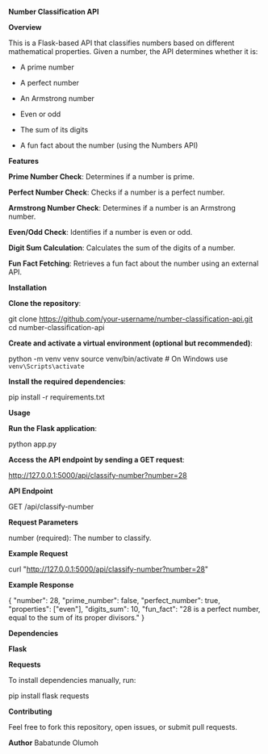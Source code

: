 **Number Classification API**

**Overview**

This is a Flask-based API that classifies numbers based on different mathematical properties. Given a number, the API determines whether it is:

* A prime number

* A perfect number

* An Armstrong number

* Even or odd

* The sum of its digits

* A fun fact about the number (using the Numbers API)

**Features**

**Prime Number Check**: Determines if a number is prime.

**Perfect Number Check**: Checks if a number is a perfect number.

**Armstrong Number Check**: Determines if a number is an Armstrong number.

**Even/Odd Check**: Identifies if a number is even or odd.

**Digit Sum Calculation**: Calculates the sum of the digits of a number.

**Fun Fact Fetching**: Retrieves a fun fact about the number using an external API.

**Installation**

**Clone the repository**:

git clone https://github.com/your-username/number-classification-api.git
cd number-classification-api

**Create and activate a virtual environment (optional but recommended)**:

python -m venv venv
source venv/bin/activate  # On Windows use `venv\Scripts\activate`

**Install the required dependencies**:

pip install -r requirements.txt

**Usage**

**Run the Flask application**:

python app.py

**Access the API endpoint by sending a GET request**:

http://127.0.0.1:5000/api/classify-number?number=28

**API Endpoint**

GET /api/classify-number

**Request Parameters**

number (required): The number to classify.

**Example Request**

curl "http://127.0.0.1:5000/api/classify-number?number=28"

**Example Response**

{
  "number": 28,
  "prime_number": false,
  "perfect_number": true,
  "properties": ["even"],
  "digits_sum": 10,
  "fun_fact": "28 is a perfect number, equal to the sum of its proper divisors."
}

**Dependencies**

**Flask**

**Requests**

To install dependencies manually, run:

pip install flask requests

**Contributing**

Feel free to fork this repository, open issues, or submit pull requests.

**Author**
Babatunde Olumoh
